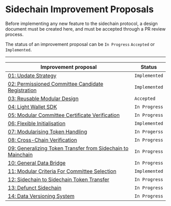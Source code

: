 # Sidechain Improvement Proposals

Before implementing any new feature to the sidechain protocol, a design document must be created here,
and must be accepted through a PR review process.

The status of an improvement proposal can be `In Progress` `Accepted` or `Implemented`.

-------------------------------------------------------------------------------------------------------------------------------------------------------
| Improvement proposal                                                                                                                | Status        |
|-------------------------------------------------------------------------------------------------------------------------------------|---------------|
| [01: Update Strategy](./SIPs/01-UpdateStrategy.md)                                                                                  | `Implemented` |
| [02: Permissioned Committee Candidate Registration](./SIPs/02-PermissionedCandidates.md)                                            | `Implemented` |
| [03: Reusable Modular Design](./SIPs/03-ReusableModularDesign.md)                                                                   | `Accepted`    |
| [04: Light Wallet SDK](./SIPs/04-LightWalletSDK.md)                                                                                 | `In Progress` |
| [05: Modular Committee Certificate Verification](./SIPs/05-ModularCommitteeCertificateVerification.md)                              | `In Progress` |
| [06: Flexible Initialisation](./SIPs/06-FlexibleInitialisation.md)                                                                  | `Implemented` |
| [07: Modularising Token Handling](./SIPs/07-ModularisingTokenHandling.md)                                                           | `In Progerss` |
| [08: Cross-Chain Verification](./SIPs/08-CrossChainVerification.md)                                                                 | `In Progress` |
| [09: Generalizing Token Transfer from Sidechain to Mainchain](./SIPs/09-Generalizing-Token-Transfer-From-Sidechain-to-Mainchain.md) | `In Progress` |
| [10: General Data Bridge](./SIPs/10-GeneralDataBridge.md)                                                                           | `In Progress` |
| [11: Modular Criteria For Committee Selection](./SIPs/11-ModularCriteriaForCommitteeSelection.md)                                   | `Implemented` |
| [12: Sidechain to Sidechain Token Transfer](./SIPs/12-Sidechain-to-Sidechain-Token-Transfer.md)                                     | `In Progress` |
| [13: Defunct Sidechain](./SIPs/13-Defunct-Sidechain.md)                                                                             | `In Progress` |
| [14: Data Versioning System](./SIPs/14-Data-Versioning-System.md)                                                                   | `In Progress` |

